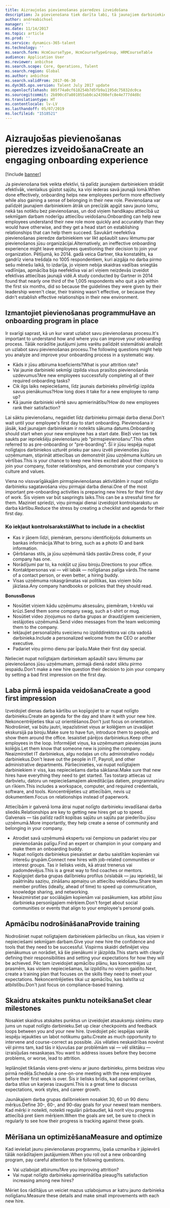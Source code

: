 ```yaml
---
title: Aizraujošas pievienošanas pieredzes izveidošana
description: Ja pievienošana tiek darīta labi, tā jaunajiem darbiniekiem palīdz sajusties piederīgiem savai jaunajai organizācijai.
author: andreabichsel
manager: ''
ms.date: 11/14/2017
ms.topic: article
ms.prod: ''
ms.service: dynamics-365-talent
ms.technology: ''
ms.search.form: HcmCourseType, HcmCourseTypeGroup, HRMCourseTable
audience: Application User
ms.reviewer: anbichse
ms.search.scope: Core, Operations, Talent
ms.search.region: Global
ms.author: anbichse
ms.search.validFrom: 2017-06-30
ms.dyn365.ops.version: Talent July 2017 update
ms.openlocfilehash: 805f74a0cf618254b7d5fb9a1195dc75832dc0ca
ms.sourcegitcommit: 2b890cd7a801055ab0ca24398efc8e4e777d4d8c
ms.translationtype: HT
ms.contentlocale: lv-LV
ms.lasthandoff: 05/07/2019
ms.locfileid: "1518521"
---
```

# <a name="create-an-engaging-onboarding-experience"></a><span data-ttu-id="a9d55-103">Aizraujošas pievienošanas pieredzes izveidošana</span><span class="sxs-lookup"><span data-stu-id="a9d55-103">Create an engaging onboarding experience</span></span>

[!include [banner](includes/banner.md)]

<span data-ttu-id="a9d55-104">Ja pievienošana tiek veikta efektīvi, tā palīdz jaunajiem darbiniekiem strādāt efektīvāk, vienlaikus gūstot sajūtu, ka viņi iederas savā jaunajā lomā.</span><span class="sxs-lookup"><span data-stu-id="a9d55-104">When done effectively, onboarding helps new employees perform more effectively while also gaining a sense of belonging in their new role.</span></span> <span data-ttu-id="a9d55-105">Pievienošana var palīdzēt jaunajiem darbiniekiem ātrāk un precīzāk apgūt savu jauno lomu, nekā tas notiktu bez pievienošanas, un dod viņiem handikapu attiecībā uz sekmīgam darbam noderīgu attiecību veidošanu.</span><span class="sxs-lookup"><span data-stu-id="a9d55-105">Onboarding can help new employees understand their new role more quickly and accurately than they would have otherwise, and they get a head start on establishing relationships that can help them succeed.</span></span> <span data-ttu-id="a9d55-106">Savukārt neefektīva pievienošanas pieredze darbiniekiem var likt apšaubīt savu lēmumu par pievienošanos jūsu organizācijai.</span><span class="sxs-lookup"><span data-stu-id="a9d55-106">Alternatively, an ineffective onboarding experience might leave employees questioning their decision to join your organization.</span></span> <span data-ttu-id="a9d55-107">Pētījumā, ko 2014. gadā veica Gartner, tika konstatēts, ka gandrīz viena trešdaļa no 1005 respondentiem, kuri aizgāja no darba pirmo sešu mēnešu laikā, to izdarīja, jo viņiem nebija skaidras vadības sniegtās vadlīnijas, apmācība bija neefektīva vai arī viņiem neizdevās izveidot efektīvas attiecības jaunajā vidē.</span><span class="sxs-lookup"><span data-stu-id="a9d55-107">A study conducted by Gartner in 2014 found that nearly one third of the 1,005 respondents who quit a job within the first six months, did so because the guidelines they were given by their leadership weren't clear, their training wasn't effective, or because they didn't establish effective relationships in their new environment.</span></span>

## <a name="have-an-onboarding-program-in-place"></a><span data-ttu-id="a9d55-108">Izmantojiet pievienošanas programmu</span><span class="sxs-lookup"><span data-stu-id="a9d55-108">Have an onboarding program in place</span></span>
<span data-ttu-id="a9d55-109">Ir svarīgi saprast, kā un kur varat uzlabot savu pievienošanas procesu.</span><span class="sxs-lookup"><span data-stu-id="a9d55-109">It's important to understand how and where you can improve your onboarding process.</span></span> <span data-ttu-id="a9d55-110">Tālāk norādītie jautājumi jums varētu palīdzēt sistemātiski analizēt un uzlabot savu pievienošanas procesu.</span><span class="sxs-lookup"><span data-stu-id="a9d55-110">The following questions might help you analyze and improve your onboarding process in a systematic way.</span></span>

- <span data-ttu-id="a9d55-111">Kāds ir jūsu atbiruma koeficients?</span><span class="sxs-lookup"><span data-stu-id="a9d55-111">What is your attrition rate?</span></span>
- <span data-ttu-id="a9d55-112">Vai jaunie darbinieki sekmīgi izpilda visus prasītos pievienošanās uzdevumus?</span><span class="sxs-lookup"><span data-stu-id="a9d55-112">Are new employees successfully completing all of their required onboarding tasks?</span></span>
- <span data-ttu-id="a9d55-113">Cik ilgs laiks nepieciešams, līdz jaunais darbinieks pilnvērtīgi izpilda savus pienākumus?</span><span class="sxs-lookup"><span data-stu-id="a9d55-113">How long does it take for a new employee to ramp up?</span></span>
- <span data-ttu-id="a9d55-114">Kā jaunie darbinieki vērtē savu apmierinātību?</span><span class="sxs-lookup"><span data-stu-id="a9d55-114">How do new employees rank their satisfaction?</span></span>

<span data-ttu-id="a9d55-115">Lai sāktu pievienošanu, negaidiet līdz darbinieku pirmajai darba dienai.</span><span class="sxs-lookup"><span data-stu-id="a9d55-115">Don't wait until your employee's first day to start onboarding.</span></span> <span data-ttu-id="a9d55-116">Pievienošana ir jāsāk, kad jaunajam darbiniekam ir noteikts sākuma datums.</span><span class="sxs-lookup"><span data-stu-id="a9d55-116">Onboarding should start when your new employee has a start date.</span></span> <span data-ttu-id="a9d55-117">Bieži vien tas tiek saukts par iepriekšēju pievienošanu jeb “pirmspievienošanu”.</span><span class="sxs-lookup"><span data-stu-id="a9d55-117">This often referred to as pre-onboarding or "pre-boarding".</span></span> <span data-ttu-id="a9d55-118">Šī ir jūsu iespēja nupat nolīgtajos darbiniekos uzturēt prieku par savu izvēli pievienoties jūsu uzņēmumam, stiprināt attiecības un demonstrēt jūsu uzņēmuma kultūru un vērtības.</span><span class="sxs-lookup"><span data-stu-id="a9d55-118">This is your chance to keep new hires excited about their choice to join your company, foster relationships, and demonstrate your company's culture and values.</span></span>

<span data-ttu-id="a9d55-119">Viena no vissvarīgākajām pirmspievienošanas aktivitātēm ir nupat nolīgto darbinieku sagatavošana viņu pirmajai darba dienai.</span><span class="sxs-lookup"><span data-stu-id="a9d55-119">One of the most important pre-onboarding activities is preparing new hires for their first day of work.</span></span> <span data-ttu-id="a9d55-120">Šis viņiem var būt saspringts laiks.</span><span class="sxs-lookup"><span data-stu-id="a9d55-120">This can be a stressful time for them.</span></span> <span data-ttu-id="a9d55-121">Maziniet spriedzi, viņu pirmajai dienai izveidojot kontrolsarakstu un darba kārtību.</span><span class="sxs-lookup"><span data-stu-id="a9d55-121">Reduce the stress by creating a checklist and agenda for their first day.</span></span>

### <a name="what-to-include-in-a-checklist"></a><span data-ttu-id="a9d55-122">Ko iekļaut kontrolsarakstā</span><span class="sxs-lookup"><span data-stu-id="a9d55-122">What to include in a checklist</span></span>

- <span data-ttu-id="a9d55-123">Kas ir jāņem līdzi, piemēram, personu identificējošs dokuments un bankas informācija.</span><span class="sxs-lookup"><span data-stu-id="a9d55-123">What to bring, such as a photo ID and bank information.</span></span>
- <span data-ttu-id="a9d55-124">Ģērbšanas stils, ja jūsu uzņēmumā tāds pastāv.</span><span class="sxs-lookup"><span data-stu-id="a9d55-124">Dress code, if your company has one.</span></span>
- <span data-ttu-id="a9d55-125">Norādījumi par to, ka nokļūt uz jūsu biroju.</span><span class="sxs-lookup"><span data-stu-id="a9d55-125">Directions to your office.</span></span>
- <span data-ttu-id="a9d55-126">Kontaktpersonas vai — vēl labāk — nolīgšanas palīga vārds.</span><span class="sxs-lookup"><span data-stu-id="a9d55-126">The name of a contact person, or even better, a hiring buddy.</span></span>
- <span data-ttu-id="a9d55-127">Visas uzņēmuma rokasgrāmatas vai politikas, kas viņiem būtu jāizlasa.</span><span class="sxs-lookup"><span data-stu-id="a9d55-127">Any company handbooks or policies that they should read.</span></span>

<span data-ttu-id="a9d55-128">**Bonuss**</span><span class="sxs-lookup"><span data-stu-id="a9d55-128">**Bonus**</span></span>

- <span data-ttu-id="a9d55-129">Nosūtiet viņiem kādu uzņēmumu aksesuāru, piemēram, t-kreklu vai krūzi.</span><span class="sxs-lookup"><span data-stu-id="a9d55-129">Send them some company swag, such a t-shirt or mug.</span></span>
- <span data-ttu-id="a9d55-130">Nosūtiet video ziņojumus no darba grupas ar draudzīgiem sveicieniem, iestājoties uzņēmumā.</span><span class="sxs-lookup"><span data-stu-id="a9d55-130">Send video messages from the team welcoming them to the company.</span></span>
- <span data-ttu-id="a9d55-131">Iekļaujiet personalizētu sveicienu no izpilddirektora vai cita vadošā darbinieka.</span><span class="sxs-lookup"><span data-stu-id="a9d55-131">Include a personalized welcome from the CEO or another executive.</span></span>
- <span data-ttu-id="a9d55-132">Padariet viņu pirmo dienu par īpašu.</span><span class="sxs-lookup"><span data-stu-id="a9d55-132">Make their first day special.</span></span>

<span data-ttu-id="a9d55-133">Nelieciet nupat nolīgtajam darbiniekam apšaubīt savu lēmumu par pievienošanos jūsu uzņēmumam, pirmajā dienā radot sliktu pirmo iespaidu.</span><span class="sxs-lookup"><span data-stu-id="a9d55-133">Don't make a new hire question their decision to join your company by setting a bad first impression on the first day.</span></span>

## <a name="create-a-good-first-impression"></a><span data-ttu-id="a9d55-134">Laba pirmā iespaida veidošana</span><span class="sxs-lookup"><span data-stu-id="a9d55-134">Create a good first impression</span></span>

<span data-ttu-id="a9d55-135">Izveidojiet dienas darba kārtību un kopīgojiet to ar nupat nolīgto darbinieku.</span><span class="sxs-lookup"><span data-stu-id="a9d55-135">Create an agenda for the day and share it with your new hire.</span></span> <span data-ttu-id="a9d55-136">Nekoncentrējieties tikai uz orientēšanos.</span><span class="sxs-lookup"><span data-stu-id="a9d55-136">Don't just focus on orientation.</span></span> <span data-ttu-id="a9d55-137">Nodrošiniet, vai būtu jautri, iepazīstiniet viņus ar kolēģiem un izvadājiet ekskursijā pa biroju.</span><span class="sxs-lookup"><span data-stu-id="a9d55-137">Make sure to have fun, introduce them to people, and show them around the office.</span></span> <span data-ttu-id="a9d55-138">Iesaistiet pārējos darbiniekus.</span><span class="sxs-lookup"><span data-stu-id="a9d55-138">Keep other employees in the loop.</span></span> <span data-ttu-id="a9d55-139">Informējiet viņus, ka uzņēmumam pievienojas jauns kolēģis.</span><span class="sxs-lookup"><span data-stu-id="a9d55-139">Let them know that someone new is joining the company.</span></span> <span data-ttu-id="a9d55-140">Neaizmirstiet IT darbiniekus, algu nodaļas un citu administratīvo nodaļu darbiniekus.</span><span class="sxs-lookup"><span data-stu-id="a9d55-140">Don't leave out the people in IT, Payroll, and other administrative departments.</span></span> <span data-ttu-id="a9d55-141">Pārliecinieties, vai nupat nolīgtajiem darbiniekiem ir viss, kas nepieciešams darba sākšanai.</span><span class="sxs-lookup"><span data-stu-id="a9d55-141">Make sure that new hires have everything they need to get started.</span></span> <span data-ttu-id="a9d55-142">Tas tostarp attiecas uz darbvietu, datoru un nepieciešamajiem akreditācijas datiem, programmatūru un rīkiem.</span><span class="sxs-lookup"><span data-stu-id="a9d55-142">This includes a workspace, computer, and required credentials, software, and tools.</span></span> <span data-ttu-id="a9d55-143">Koncentrējieties uz attiecībām, nevis uz dokumentiem.</span><span class="sxs-lookup"><span data-stu-id="a9d55-143">Focus on relationships instead of paperwork.</span></span>

<span data-ttu-id="a9d55-144">Attiecībām ir galvenā loma ātrai nupat nolīgto darbinieku ievadīšanai darba sliedēs.</span><span class="sxs-lookup"><span data-stu-id="a9d55-144">Relationships are key to getting new hires get up to speed.</span></span> <span data-ttu-id="a9d55-145">Galvenais — tās palīdz radīt kopības sajūtu un sajūtu par piederību jūsu uzņēmumā.</span><span class="sxs-lookup"><span data-stu-id="a9d55-145">More importantly, they help create a sense of community and belonging in your company.</span></span>

- <span data-ttu-id="a9d55-146">Atrodiet savā uzņēmumā ekspertu vai čempionu un padariet viņu par pievienošanās palīgu.</span><span class="sxs-lookup"><span data-stu-id="a9d55-146">Find an expert or champion in your company and make them an onboarding buddy.</span></span>
- <span data-ttu-id="a9d55-147">Nupat nolīgots darbiniekus piesaistiet ar darbu saistītām kopienām vai interešu grupām.</span><span class="sxs-lookup"><span data-stu-id="a9d55-147">Connect new hires with job-related communities or interest groups.</span></span> <span data-ttu-id="a9d55-148">Tas ir lielisks veids, kā atrast trenerus vai padomdevējus.</span><span class="sxs-lookup"><span data-stu-id="a9d55-148">This is a great way to find coaches or mentors.</span></span>
- <span data-ttu-id="a9d55-149">Kopīgojiet darba grupas dalībnieku profilus (vislabāk — jau iepriekš), lai paātrinātu saziņu, zināšanu apmaiņu un attiecību veidošanu.</span><span class="sxs-lookup"><span data-stu-id="a9d55-149">Share team member profiles (ideally, ahead of time) to speed up communication, knowledge sharing, and networking.</span></span>
- <span data-ttu-id="a9d55-150">Neaizmirstiet par sociālajām kopienām vai pasākumiem, kas atbilst jūsu darbinieka personīgajiem mērķiem.</span><span class="sxs-lookup"><span data-stu-id="a9d55-150">Don't forget about social communities or events that align to your employee's personal goals.</span></span>

## <a name="provide-training"></a><span data-ttu-id="a9d55-151">Apmācību nodrošināšana</span><span class="sxs-lookup"><span data-stu-id="a9d55-151">Provide training</span></span>

<span data-ttu-id="a9d55-152">Nodrošiniet nupat nolīgtajiem darbiniekiem pārliecību un rīkus, kas viņiem ir nepieciešami sekmīgam darbam.</span><span class="sxs-lookup"><span data-stu-id="a9d55-152">Give your new hire the confidence and tools that they need to be successful.</span></span> <span data-ttu-id="a9d55-153">Vispirms skaidri definējiet viņu pienākumus un norādiet, kā šie pienākumi ir jāizpilda.</span><span class="sxs-lookup"><span data-stu-id="a9d55-153">This starts with clearly defining their responsibilities and setting your expectations for how they will be achieved.</span></span> <span data-ttu-id="a9d55-154">Pēc tam izveidojiet apmācību plānu, kas koncentrējas uz prasmēm, kas viņiem nepieciešamas, lai izpildītu no viņiem gaidīto.</span><span class="sxs-lookup"><span data-stu-id="a9d55-154">Next, create a training plan that focuses on the skills they need to meet your expectations.</span></span> <span data-ttu-id="a9d55-155">Nekoncentrējieties tikai uz apmācību, kas balstīta uz atbilstību.</span><span class="sxs-lookup"><span data-stu-id="a9d55-155">Don't just focus on compliance-based training.</span></span>

## <a name="set-clear-milestones"></a><span data-ttu-id="a9d55-156">Skaidru atskaites punktu noteikšana</span><span class="sxs-lookup"><span data-stu-id="a9d55-156">Set clear milestones</span></span>

<span data-ttu-id="a9d55-157">Nosakiet skaidrus atskaites punktus un izveidojiet atsauksmju sistēmu starp jums un nupat nolīgto darbinieku.</span><span class="sxs-lookup"><span data-stu-id="a9d55-157">Set up clear checkpoints and feedback loops between you and your new hire.</span></span> <span data-ttu-id="a9d55-158">Izveidojiet pēc iespējas vairāk iespēju iejaukties un labot notikumu gaitu.</span><span class="sxs-lookup"><span data-stu-id="a9d55-158">Create as much opportunity to intervene and course-correct as possible.</span></span> <span data-ttu-id="a9d55-159">Jūs vēlaties neskaidrības novērst vēl pirms tam, kad tās ir kļuvušas par problēmām vai — vēl sliktāku — izraisījušas nesaskaņas.</span><span class="sxs-lookup"><span data-stu-id="a9d55-159">You want to address issues before they become problems, or worse, lead to attrition.</span></span>

<span data-ttu-id="a9d55-160">Ieplānojiet tikšanās viens-pret-vienu ar jauno darbinieku, pirms beidzas viņu pirmā nedēļa.</span><span class="sxs-lookup"><span data-stu-id="a9d55-160">Schedule a one-on-one meeting with the new employee before their first week is over.</span></span> <span data-ttu-id="a9d55-161">Šis ir lielisks brīdis, kad apspriest cerības, darba stilus un karjeras izaugsmi.</span><span class="sxs-lookup"><span data-stu-id="a9d55-161">This is a great time to discuss expectations, work styles, and career growth.</span></span>

<span data-ttu-id="a9d55-162">Jaunākajiem darba grupas dalībniekiem nosakiet 30, 60 un 90 dienu mērķus.</span><span class="sxs-lookup"><span data-stu-id="a9d55-162">Define 30-, 60-, and 90-day goals for your newest team members.</span></span> <span data-ttu-id="a9d55-163">Kad mērķi ir noteikti, noteikti regulāri pārbaudiet, kā norit viņu progress attiecībā pret šiem mērķiem.</span><span class="sxs-lookup"><span data-stu-id="a9d55-163">When the goals are set, be sure to check in regularly to see how their progress is tracking against these goals.</span></span>

## <a name="measure-and-optimize"></a><span data-ttu-id="a9d55-164">Mērīšana un optimizēšana</span><span class="sxs-lookup"><span data-stu-id="a9d55-164">Measure and optimize</span></span>

<span data-ttu-id="a9d55-165">Kad ieviešat jaunu pievienošanas programmu, īpaša uzmanība ir jāpievērš tālāk norādītajiem jautājumiem.</span><span class="sxs-lookup"><span data-stu-id="a9d55-165">When you roll out a new onboarding program, pay careful attention to the following questions.</span></span> 

- <span data-ttu-id="a9d55-166">Vai uzlabojat atbirumu?</span><span class="sxs-lookup"><span data-stu-id="a9d55-166">Are you improving attrition?</span></span>
- <span data-ttu-id="a9d55-167">Vai nupat nolīgto darbinieku apmierinātība pieaug?</span><span class="sxs-lookup"><span data-stu-id="a9d55-167">Is satisfaction increasing among new hires?</span></span> 

<span data-ttu-id="a9d55-168">Mēriet šos rādītājus un veiciet mazus uzlabojumus ar katru jauno darbinieka nolīgšanu.</span><span class="sxs-lookup"><span data-stu-id="a9d55-168">Measure these details and make small improvements with each new hire.</span></span>

